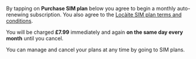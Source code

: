 By tapping on **Purchase SIM plan** below you agree to begin a monthly auto-renewing subscription.
You also agree to the [Locàite SIM plan terms and conditions](app://md-url/https://raw.githubusercontent.com/caiteltd/public/master/2g/sim-plan-terms.md).

You will be charged **£7.99** immediately and again **on the same day every month** until you cancel.

You can manage and cancel your plans at any time by going to SIM plans.